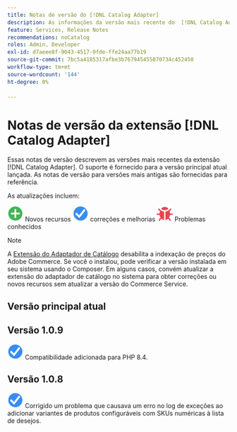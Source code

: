 ```yaml
---
title: Notas de versão do [!DNL Catalog Adapter]
description: As informações da versão mais recente do  [!DNL Catalog Adapter] para Adobe Commerce.
feature: Services, Release Notes
recommendations: noCatalog
roles: Admin, Developer
exl-id: d7aeee8f-9043-4517-9fde-ffe24aa77b19
source-git-commit: 7bc5a4185317afbe3b767945455070734c452450
workflow-type: tm+mt
source-wordcount: '144'
ht-degree: 0%

---
```


# Notas de versão da extensão [!DNL Catalog Adapter]

Essas notas de versão descrevem as versões mais recentes da extensão [!DNL Catalog Adapter]. O suporte é fornecido para a versão principal atual lançada. As notas de versão para versões mais antigas são fornecidas para referência.

As atualizações incluem:

![Novos](../assets/new.svg) Novos recursos
![Correção](../assets/fix.svg) correções e melhorias
![Bug](../assets/bug.svg) Problemas conhecidos


>[!NOTE]
>
>A [Extensão do Adaptador de Catálogo](catalog-adapter.md) desabilita a indexação de preços do Adobe Commerce. Se você o instalou, pode verificar a versão instalada em seu sistema usando o Composer. Em alguns casos, convém atualizar a extensão do adaptador de catálogo no sistema para obter correções ou novos recursos sem atualizar a versão do Commerce Service.

## Versão principal atual

## Versão 1.0.9

![Correção](../assets/fix.svg) Compatibilidade adicionada para PHP 8.4. <!--MDEE-941-->

## Versão 1.0.8

![Correção](../assets/fix.svg) Corrigido um problema que causava um erro no log de exceções ao adicionar variantes de produtos configuráveis com SKUs numéricas à lista de desejos. <!--MDEE-876-->
